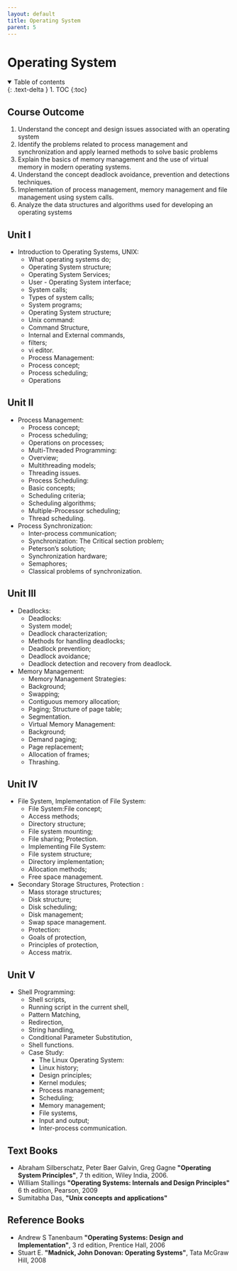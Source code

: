```yaml
---
layout: default
title: Operating System
parent: 5
---
```


# Operating System

<details open markdown="block">
  <summary>
    Table of contents
  </summary>
  {: .text-delta }
1. TOC
{:toc}
</details>

## Course Outcome

1. Understand the concept and design issues associated with an operating system
2. Identify the problems related to process management and synchronization and apply 
   learned methods to solve basic problems
3. Explain the basics of memory management and the use of virtual memory in modern operating systems.
4. Understand the concept deadlock avoidance, prevention and detections techniques.
5. Implementation of process management, memory management and file management using system calls.
6. Analyze the data structures and algorithms used for developing an operating systems

## Unit I

- Introduction to Operating Systems, UNIX: 
  - What operating systems do;
  - Operating System structure; 
  - Operating System Services; 
  - User - Operating System interface; 
  - System calls; 
  - Types of system calls; 
  - System programs;
  - Operating System structure; 
  - Unix command: 
  - Command Structure, 
  - Internal and External commands, 
  - filters; 
  - vi editor.
  - Process Management: 
  - Process concept; 
  - Process scheduling; 
  - Operations

## Unit II

- Process Management: 
  - Process concept; 
  - Process scheduling; 
  - Operations on processes; 
  - Multi-Threaded Programming: 
  - Overview; 
  - Multithreading models; 
  - Threading issues. 
  - Process Scheduling: 
  - Basic concepts; 
  - Scheduling criteria; 
  - Scheduling algorithms; 
  - Multiple-Processor scheduling; 
  - Thread scheduling.
- Process Synchronization: 
  - Inter-process communication; 
  - Synchronization: The Critical section problem; 
  - Peterson’s solution; 
  - Synchronization hardware; 
  - Semaphores; 
  - Classical problems of synchronization.

## Unit III

- Deadlocks: 
  - Deadlocks: 
  - System model; 
  - Deadlock characterization; 
  - Methods for handling deadlocks;
  - Deadlock prevention; 
  - Deadlock avoidance; 
  - Deadlock detection and recovery from deadlock. 
- Memory Management: 
  - Memory Management Strategies: 
  - Background; 
  - Swapping; 
  - Contiguous memory allocation; 
  - Paging; Structure of page table; 
  - Segmentation. 
  - Virtual Memory Management: 
  - Background; 
  - Demand paging; 
  - Page replacement; 
  - Allocation of frames; 
  - Thrashing.

## Unit IV

- File System, Implementation of File System: 
  - File System:File concept; 
  - Access methods; 
  - Directory structure; 
  - File system mounting; 
  - File sharing; Protection. 
  - Implementing File System: 
  - File system structure; 
  - Directory implementation; 
  - Allocation methods; 
  - Free space management. 
- Secondary Storage Structures, Protection : 
  - Mass storage structures; 
  - Disk structure; 
  - Disk scheduling; 
  - Disk management; 
  - Swap space management. 
  - Protection: 
  - Goals of protection, 
  - Principles of protection, 
  - Access matrix.

## Unit V

- Shell Programming: 
  - Shell scripts, 
  - Running script in the current shell, 
  - Pattern Matching, 
  - Redirection, 
  - String handling, 
  - Conditional Parameter Substitution, 
  - Shell functions. 
  - Case Study: 
    - The Linux Operating System: 
    - Linux history; 
    - Design principles; 
    - Kernel modules; 
    - Process management; 
    - Scheduling; 
    - Memory management; 
    - File systems, 
    - Input and output; 
    - Inter-process communication. 

## Text Books

- Abraham Silberschatz, Peter Baer Galvin, Greg Gagne
  **"Operating System Principles"**,
  7 th edition, Wiley India, 2006.
- William Stallings
  **"Operating Systems: Internals and Design Principles"**
  6 th edition, Pearson, 2009
- Sumitabha Das,
  **"Unix concepts and applications"**

## Reference Books

- Andrew S Tanenbaum
  **"Operating Systems: Design and Implementation"**,
  3 rd edition, Prentice Hall, 2006
- Stuart E. 
  **"Madnick, John Donovan: Operating Systems"**,
  Tata McGraw Hill, 2008